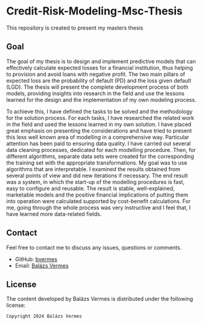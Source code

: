 # Credit-Risk-Modeling-Msc-Thesis
This repository is created to present my masters thesis

## Goal
The goal of my thesis is to design and implement predictive models that can
effectively calculate expected losses for a financial institution, thus helping to provision
and avoid loans with negative profit. The two main pillars of expected loss are the
probability of default (PD) and the loss given default (LGD). The thesis will present the
complete development process of both models, providing insights into research in the
field and use the lessons learned for the design and the implementation of my own
modeling process.


To achieve this, I have defined the tasks to be solved and the methodology for the solution process. For each tasks, I have researched the related work in the field and used the lessons learned in my own solution. 
I have placed great emphasis on presenting the considerations and have tried to present this less well known area of modelling in a comprehensive way.
Particular attention has been paid to ensuring data quality.
I have carried out several data cleaning processes, dedicated for each modelling procedure.
Then, for different algorithms, separate data sets were created for the corresponding the training set with the appropriate transformations.
My goal was to use algorithms that are interpretable. I examined the results obtained from several points of view and did new iterations if necessary. The end result was a system, in which the start-up of the modelling procedures is fast, easy to configure and reusable. The result is stable, well-explained, marketable models and the positive financial implications of putting them into operation were calculated supported by cost-benefit calculations.
For me, going through the whole process was very instructive and I feel that, I have learned more data-related fields.



## Contact  

Feel free to contact me to discuss any issues, questions or comments.

* GitHub: [bvermes]([https://github.com/bvermes])
* Email: [Balázs Vermes]([bvermes1999@gmail.com])


## License

The content developed by Balázs Vermes is distributed under the following license:

    Copyright 2024 Balázs Vermes
